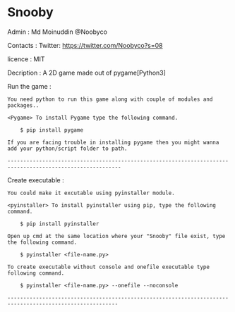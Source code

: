 # Snooby

Admin		:	Md Moinuddin @Noobyco

Contacts	:	Twitter: https://twitter.com/Noobyco?s=08

licence		:	MIT

Decription	:	A 2D game made out of pygame[Python3]



Run the game	:


	You need python to run this game along with couple of modules and packages..
	
	<Pygame> To install Pygame type the following command.

		$ pip install pygame
		
	If you are facing trouble in installing pygame then you might wanna add your python/script folder to path.
	
	----------------------------------------------------------------------------------------------------------
	
Create executable :

	You could make it excutable using pyinstaller module.
	
	<pyinstaller> To install pyinstaller using pip, type the following command.

		$ pip install pyinstaller

	Open up cmd at the same location where your "Snooby" file exist, type the following command.
		
		$ pyinstaller <file-name.py>  
	
	To create executable without console and onefile executable type following command.

		$ pyinstaller <file-name.py> --onefile --noconsole

	---------------------------------------------------------------------------------------------------------
		
